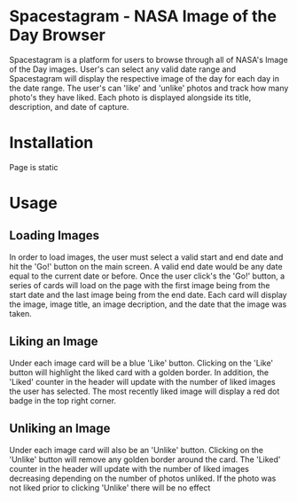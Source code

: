 # Spacestagram - NASA Image of the Day Browser

Spacestagram is a platform for users to browse through all of NASA's Image of the Day images. User's can select any valid date range and Spacestagram will display the respective image of the day for each day in the date range. The user's can 'like' and 'unlike' photos and track how many photo's they have liked. Each photo is displayed alongside its title, description, and date of capture.

# Installation

Page is static

# Usage

## Loading Images

In order to load images, the user must select a valid start and end date and hit the 'Go!' button on the main screen. A valid end date would be any date equal to the current date or before. Once the user click's the 'Go!' button, a series of cards will load on the page with the first image being from the start date and the last image being from the end date. Each card will display the image, image title, an image decription, and the date that the image was taken.

## Liking an Image

Under each image card will be a blue 'Like' button. Clicking on the 'Like' button will highlight the liked card with a golden border. In addition, the 'Liked' counter in the header will update with the number of liked images the user has selected. The most recently liked image will display a red dot badge in the top right corner.

## Unliking an Image

Under each image card will also be an 'Unlike' button. Clicking on the 'Unlike' button will remove any golden border around the card. The 'Liked' counter in the header will update with the number of liked images decreasing depending on the number of photos unliked. If the photo was not liked prior to clicking 'Unlike' there will be no effect


